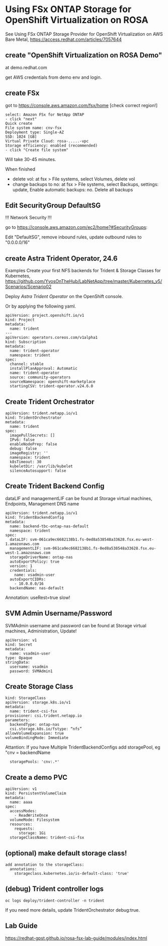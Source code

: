 # Using FSx ONTAP Storage for OpenShift Virtualization on ROSA

See Using FSx ONTAP Storage Provider for OpenShift Virtualization on AWS Bare Metal, https://access.redhat.com/articles/7057644

## create "OpenShift Virtualization on ROSA Demo"

at demo.redhat.com

get AWS credentials from demo env and login.

## create FSx

got to
https://console.aws.amazon.com/fsx/home [check correct region!]


```
select: Amazon FSx for NetApp ONTAP
- click "next"
Quick create
File system name: cnv-fsx
Deployment type: Single-AZ
SSD: 1024 [GB]
Virtual Private Cloud: rosa-.....-vpc
Storage efficiency: enabled (recommended)
- click "Create file system"
```

Will take 30-45 minutes.

When finished
- delete vol: at fsx > File systems, select Volumes, delete vol
- change backups to no: at fsx > File systems, select Backups, settings: update, Enable automatic backups: no. Delete all backups

## Edit SecurityGroup DefaultSG
!!! Network Security !!!

go to
https://console.aws.amazon.com/ec2/home?#SecurityGroups:


Edit "DefaultSG", remove inbound rules, update outbound rules to "0.0.0.0/16"

## create Astra Trident Operator, 24.6

Examples Create your first NFS backends for Trident & Storage Classes for Kubernetes, https://github.com/YvosOnTheHub/LabNetApp/tree/master/Kubernetes_v5/Scenarios/Scenario02

Deploy *Astra Trident Operator* on the OpenShift console.

Or by applying the following yaml.

```
apiVersion: project.openshift.io/v1
kind: Project
metadata:
  name: trident
---
apiVersion: operators.coreos.com/v1alpha1
kind: Subscription
metadata:
  name: trident-operator
  namespace: trident
spec:
  channel: stable
  installPlanApproval: Automatic
  name: trident-operator
  source: community-operators
  sourceNamespace: openshift-marketplace
  startingCSV: trident-operator.v24.6.0
```  

## Create Trident Orchestrator

```
apiVersion: trident.netapp.io/v1
kind: TridentOrchestrator
metadata:
  name: trident
spec:
  imagePullSecrets: []
  IPv6: false
  enableNodePrep: false
  debug: false
  imageRegistry: ''
  namespace: trident
  k8sTimeout: 30
  kubeletDir: /var/lib/kubelet
  silenceAutosupport: false
```

## Create Trident Backend Config

dataLIF and managementLIF can be found at Storage virtual machines, Endpoints, Management DNS name


```
apiVersion: trident.netapp.io/v1
kind: TridentBackendConfig
metadata:
  name: backend-tbc-ontap-nas-default
  namespace: trident
spec:
  dataLIF: svm-061ca9ec6682138b1.fs-0ed8a538548a33628.fsx.eu-west-1.amazonaws.com
  managementLIF: svm-061ca9ec6682138b1.fs-0ed8a538548a33628.fsx.eu-west-1.amazonaws.com
  storageDriverName: ontap-nas
  autoExportPolicy: true
  version: 1
  credentials:
    name: vsadmin-user
  autoExportCIDRs:
    - 10.0.0.0/16
  backendName: nas-default
```

Annotation: useRest=true slow!

## SVM Admin Username/Password

SVMAdmin username and password can be found at Storage virtual machines, Administration, Update!


```
apiVersion: v1
kind: Secret
metadata:
  name: vsadmin-user
type: Opaque
stringData:
  username: vsadmin
  password: SVMAdmin1
```

## Create Storage Class

```
kind: StorageClass
apiVersion: storage.k8s.io/v1
metadata:
  name: trident-csi-fsx
provisioner: csi.trident.netapp.io
parameters:
  backendType: ontap-nas
  csi.storage.k8s.io/fstype: “nfs”
allowVolumeExpansion: true
volumeBindingMode: Immediate
```

Attantion: If you have Multiple TridentBackendConfigs add storagePool, eg "cnv = backendName

```
  storagePools: 'cnv:.*'
```

## Create a demo PVC

```
apiVersion: v1
kind: PersistentVolumeClaim
metadata:
  name: aaaa
spec:
  accessModes:
    - ReadWriteOnce
  volumeMode: Filesystem
  resources:
    requests:
      storage: 1Gi
  storageClassName: trident-csi-fsx
```


## (optional) make default storage class!

```
add annotation to the storageClass:
  annotations:
    storageclass.kubernetes.io/is-default-class: 'true'
```

## (debug) Trident controller logs

```
oc logs deploy/trident-controller -n trident
```

If you need more details, update TridentOrchestrator debug:true.

## Lab Guide

https://redhat-gpst.github.io/rosa-fsx-lab-guide/modules/index.html
